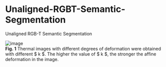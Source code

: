 # Unaligned-RGBT-Semantic-Segmentation
Unaligned RGB-T Semantic Segmentation

![image](/VisionVerse/Unaligned-RGBT-Semantic-Segmentation/blob/main/deformation.jpg)  
**Fig. 1** Thermal images with different degrees of deformation were obtained with different $ k $. The higher the value of $ k $, the stronger the affine deformation in the image.
